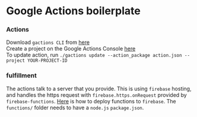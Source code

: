 # Google Actions boilerplate

### Actions

Download `gactions CLI` from [here](https://developers.google.com/actions/tools/gactions-cli) <br>
Create a project on the Google Actions Console [here](https://console.actions.google.com) <br>
To update action, run `./gactions update --action_package action.json --project YOUR-PROJECT-ID` <br>

### fulfillment

The actions talk to a server that you provide. This is using `firebase` hosting,
and handles the https request with `firebase.https.onRequest` provided by `firebase-functions`.
[Here](https://developers.google.com/actions/sdk/deploy-fulfillment) is how to deploy functions
to `firebase`. The `functions/` folder needs to have a `node.js` `package.json`.
